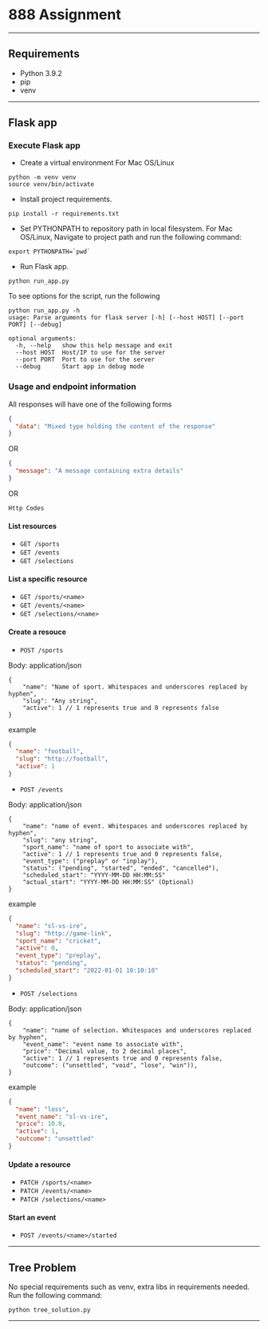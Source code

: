 # 888 Assignment

---

## Requirements

- Python 3.9.2
- pip
- venv

---

## Flask app

### Execute Flask app

- Create a virtual environment
  For Mac OS/Linux

```commandline
python -m venv venv
source venv/bin/activate
```

- Install project requirements.

```commandline
pip install -r requirements.txt
```

- Set PYTHONPATH to repository path in local filesystem.
  For Mac OS/Linux, Navigate to project path and run the following command:

```
export PYTHONPATH=`pwd`
```

- Run Flask app.

```commandline
python run_app.py
```

To see options for the script, run the following

```commandline
python run_app.py -h
usage: Parse arguments for flask server [-h] [--host HOST] [--port PORT] [--debug]

optional arguments:
  -h, --help   show this help message and exit
  --host HOST  Host/IP to use for the server
  --port PORT  Port to use for the server
  --debug      Start app in debug mode
```

### Usage and endpoint information

All responses will have one of the following forms

```json
{
  "data": "Mixed type holding the content of the response"
}
```

OR

```json
{
  "message": "A message containing extra details"
}
```

OR

```
Http Codes
```

#### List resources

- `GET /sports`
- `GET /events`
- `GET /selections`

#### List a specific resource

- `GET /sports/<name>`
- `GET /events/<name>`
- `GET /selections/<name>`

#### Create a resouce

- `POST /sports`

Body: application/json

```
{
	"name": "Name of sport. Whitespaces and underscores replaced by hyphen",
	"slug": "Any string",
	"active": 1 // 1 represents true and 0 represents false
}
```

example

```json
{
  "name": "football",
  "slug": "http://football",
  "active": 1
}
```

- `POST /events`

Body: application/json

```
{
    "name": "name of event. Whitespaces and underscores replaced by hyphen",
	"slug": "any string",
	"sport_name": "name of sport to associate with",
	"active": 1 // 1 represents true and 0 represents false,
	"event_type": ("preplay" or "inplay"),
	"status": ("pending", "started", "ended", "cancelled"),
	"scheduled_start": "YYYY-MM-DD HH:MM:SS"
	"actual_start": "YYYY-MM-DD HH:MM:SS" (Optional)
}
```

example

```json
{
  "name": "sl-vs-ire",
  "slug": "http://game-link",
  "sport_name": "cricket",
  "active": 0,
  "event_type": "preplay",
  "status": "pending",
  "scheduled_start": "2022-01-01 10:10:10"
}
```

- `POST /selections`

Body: application/json

```
{
    "name": "name of selection. Whitespaces and underscores replaced by hyphen",
	"event_name": "event name to associate with",
	"price": "Decimal value, to 2 decimal places",
	"active": 1 // 1 represents true and 0 represents false,
	"outcome": ("unsettled", "void", "lose", "win")),
}
```

example

```json
{
  "name": "loss",
  "event_name": "sl-vs-ire",
  "price": 10.0,
  "active": 1,
  "outcome": "unsettled"
}
```

#### Update a resource

- `PATCH /sports/<name>`
- `PATCH /events/<name>`
- `PATCH /selections/<name>`

#### Start an event

- `POST /events/<name>/started`

---

## Tree Problem

No special requirements such as venv, extra libs in requirements needed.
Run the following command:

```commandline
python tree_solution.py
```

---
